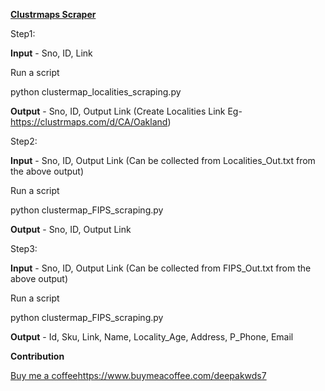 [**Clustrmaps Scraper**](https://github.com/deepakwds/clustrmaps-scraper)

Step1: 

**Input** - Sno, ID, Link

Run a script 

python clustermap_localities_scraping.py

**Output** - Sno, ID, Output Link (Create Localities Link Eg- https://clustrmaps.com/d/CA/Oakland)

Step2: 

**Input** - Sno, ID, Output Link (Can be collected from Localities_Out.txt from the above output)

Run a script 

python clustermap_FIPS_scraping.py

**Output** - Sno, ID, Output Link

Step3: 

**Input** - Sno, ID, Output Link (Can be collected from FIPS_Out.txt from the above output)

Run a script 

python clustermap_FIPS_scraping.py

**Output** - Id, Sku, Link, Name, Locality_Age, Address, P_Phone, Email

**Contribution**

[Buy me a coffee](https://www.buymeacoffee.com/deepakwds7)https://www.buymeacoffee.com/deepakwds7

